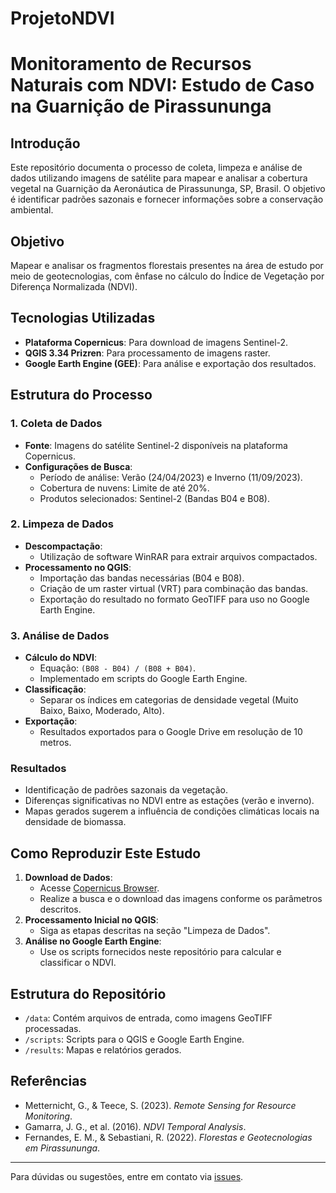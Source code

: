 # ProjetoNDVI
 
# Monitoramento de Recursos Naturais com NDVI: Estudo de Caso na Guarnição de Pirassununga

## Introdução
Este repositório documenta o processo de coleta, limpeza e análise de dados utilizando imagens de satélite para mapear e analisar a cobertura vegetal na Guarnição da Aeronáutica de Pirassununga, SP, Brasil. O objetivo é identificar padrões sazonais e fornecer informações sobre a conservação ambiental.

## Objetivo
Mapear e analisar os fragmentos florestais presentes na área de estudo por meio de geotecnologias, com ênfase no cálculo do Índice de Vegetação por Diferença Normalizada (NDVI).

## Tecnologias Utilizadas
- **Plataforma Copernicus**: Para download de imagens Sentinel-2.
- **QGIS 3.34 Prizren**: Para processamento de imagens raster.
- **Google Earth Engine (GEE)**: Para análise e exportação dos resultados.

## Estrutura do Processo
### 1. Coleta de Dados
- **Fonte**: Imagens do satélite Sentinel-2 disponíveis na plataforma Copernicus.
- **Configurações de Busca**:
  - Período de análise: Verão (24/04/2023) e Inverno (11/09/2023).
  - Cobertura de nuvens: Limite de até 20%.
  - Produtos selecionados: Sentinel-2 (Bandas B04 e B08).

### 2. Limpeza de Dados
- **Descompactação**:
  - Utilização de software WinRAR para extrair arquivos compactados.
- **Processamento no QGIS**:
  - Importação das bandas necessárias (B04 e B08).
  - Criação de um raster virtual (VRT) para combinação das bandas.
  - Exportação do resultado no formato GeoTIFF para uso no Google Earth Engine.

### 3. Análise de Dados
- **Cálculo do NDVI**:
  - Equação: `(B08 - B04) / (B08 + B04)`.
  - Implementado em scripts do Google Earth Engine.
- **Classificação**:
  - Separar os índices em categorias de densidade vegetal (Muito Baixo, Baixo, Moderado, Alto).
- **Exportação**:
  - Resultados exportados para o Google Drive em resolução de 10 metros.

### Resultados
- Identificação de padrões sazonais da vegetação.
- Diferenças significativas no NDVI entre as estações (verão e inverno).
- Mapas gerados sugerem a influência de condições climáticas locais na densidade de biomassa.

## Como Reproduzir Este Estudo
1. **Download de Dados**:
   - Acesse [Copernicus Browser](https://scihub.copernicus.eu/).
   - Realize a busca e o download das imagens conforme os parâmetros descritos.
2. **Processamento Inicial no QGIS**:
   - Siga as etapas descritas na seção "Limpeza de Dados".
3. **Análise no Google Earth Engine**:
   - Use os scripts fornecidos neste repositório para calcular e classificar o NDVI.

## Estrutura do Repositório
- `/data`: Contém arquivos de entrada, como imagens GeoTIFF processadas.
- `/scripts`: Scripts para o QGIS e Google Earth Engine.
- `/results`: Mapas e relatórios gerados.

## Referências
- Metternicht, G., & Teece, S. (2023). *Remote Sensing for Resource Monitoring*.
- Gamarra, J. G., et al. (2016). *NDVI Temporal Analysis*.
- Fernandes, E. M., & Sebastiani, R. (2022). *Florestas e Geotecnologias em Pirassununga*.

---
Para dúvidas ou sugestões, entre em contato via [issues](https://github.com/seu-repositorio/issues).
